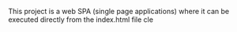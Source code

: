 This project is a web SPA (single page applications) where it can be executed directly from the index.html file
cle
